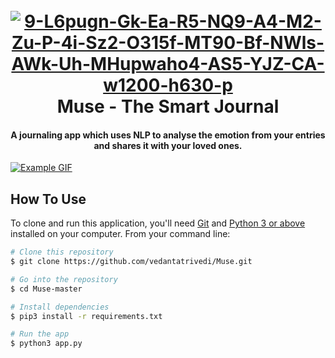 
<h1 align="center">
  <br>
  <a href="https://ibb.co/7jnsxZB"><img src="https://i.ibb.co/Dz90Pvm/9-L6pugn-Gk-Ea-R5-NQ9-A4-M2-Zu-P-4i-Sz2-O315f-MT90-Bf-NWls-AWk-Uh-MHupwaho4-AS5-YJZ-CA-w1200-h630-p.jpg" alt="9-L6pugn-Gk-Ea-R5-NQ9-A4-M2-Zu-P-4i-Sz2-O315f-MT90-Bf-NWls-AWk-Uh-MHupwaho4-AS5-YJZ-CA-w1200-h630-p" border="0"></a>
  <br>
  Muse - The Smart Journal
  <br>
</h1>

<h4 align="center">A journaling app which uses NLP to analyse the emotion from your entries and shares it with your loved ones.</h4>



</p>

[![Example GIF](https://s3.gifyu.com/images/Webp.net-gifmaker8cc94ebb0cf95ecf.gif)](https://gifyu.com/image/DvUi)


## How To Use

To clone and run this application, you'll need [Git](https://git-scm.com) and [Python 3 or above](https://www.python.org/downloads/) installed on your computer. From your command line:

```bash
# Clone this repository
$ git clone https://github.com/vedantatrivedi/Muse.git

# Go into the repository
$ cd Muse-master

# Install dependencies
$ pip3 install -r requirements.txt

# Run the app
$ python3 app.py
```






